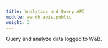 ```yaml
---
title: Analytics and Query API
module: wandb.apis.public
weight: 3
---
```

Query and analyze data logged to W&B.

